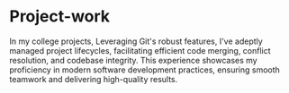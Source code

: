 # Project-work
In my college projects, Leveraging Git's robust features, I've adeptly managed project lifecycles, facilitating efficient code merging, conflict resolution, and codebase integrity. This experience showcases my proficiency in modern software development practices, ensuring smooth teamwork and delivering high-quality results.
